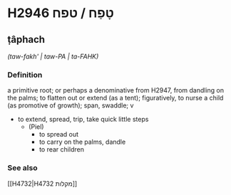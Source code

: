# H2946 טָפַח / טפח

## ṭâphach

_(taw-fakh' | taw-PA | ta-FAHK)_

### Definition

a primitive root; or perhaps a denominative from H2947, from dandling on the palms; to flatten out or extend (as a tent); figuratively, to nurse a child (as promotive of growth); span, swaddle; v

- to extend, spread, trip, take quick little steps
  - (Piel)
    - to spread out
    - to carry on the palms, dandle
    - to rear children

### See also

[[H4732|H4732 מקלות]]
